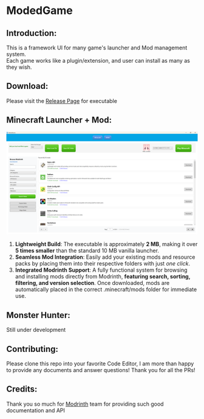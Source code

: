 # ModedGame

## Introduction:
This is a framework UI for many game's launcher and Mod management system.  
Each game works like a plugin/extension, and user can install as many as they wish.

## Download:
Please visit the [Release Page](https://github.com/LoveIiei/ModedGame/releases/) for executable

## Minecraft Launcher + Mod:
![Minecraft Launcher](/Images/minecraft.png)
1. **Lightweight Build**: The executable is approximately **2 MB**, making it over **5 times smaller** than the standard 10 MB vanilla launcher.
2. **Seamless Mod Integration**: Easily add your existing mods and resource packs by placing them into their respective folders with just *one click*.
3. **Integrated Modrinth Support**: A fully functional system for browsing and installing mods directly from Modrinth, **featuring search, sorting, filtering, and version selection**. Once downloaded, mods are automatically placed in the correct .minecraft/mods folder for immediate use.


## Monster Hunter:
Still under development

## Contributing:
Please clone this repo into your favorite Code Editor, I am more than happy to provide any documents and answer questions! Thank you for all the PRs!

## Credits:
Thank you so much for [Modrinth](https://modrinth.com/) team for providing such good documentation and API

